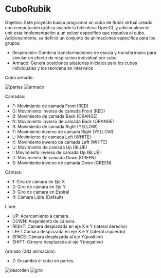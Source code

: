 # CuboRubik
Objetivo:
Este proyecto busca programar un cubo de Rubik virtual creado con computación gráfica usando la biblioteca OpenGL y adicionalmente unir esta implementación a un solver especifico que resuelva el cubo. Adicionalmente, se definio un conjunto de animaciones especifica para los grupos:
* Respiración: Combina transformaciones de escala y transformacio para simular un efecto de respiracion individual por cubo
* Armado: Genera posiciones aleatorias iniciales para los cubos individuales y los reordena en intervalos

Cubo armado:

![partes](https://user-images.githubusercontent.com/54364183/177804224-ee9c8ae6-230d-4751-8e1d-ed4099047149.PNG)
![armado](https://user-images.githubusercontent.com/54364183/177804246-ae7d5085-bf86-48ad-bebe-a68ce2444eba.PNG)

Camadas:
- F: Movimiento de camada Front (RED)
- G: Movimiento inverso de camada Front (RED)
- B: Movimiento de camada Back (ORANGE)
- N: Movimiento inverso de camada Back (ORANGE)
- R: Movimiento de camada Right (YELLOW)
- T: Movimiento inverso de camada Right (YELLOW)
- L: Movimiento de camada Left (WHITE)
- K: Movimiento inverso de camada Left (WHITE)
- U: Movimiento de camada Up (BLUE)
- I: Movimiento inverso de camada Up (BLUE)
- D: Movimiento de camada Down (GREEN)
- S: Movimiento inverso de camada Down (GREEN)
  
Cámara:
- 1: Giro de cámara en Eje X
- 2: Giro de cámara en Eje Y
- 3: Giro de cámara en Espiral
- 4: Cámara Libre (Default)
  
Libre: 
- UP: 	Acercamiento a cámara.
- DOWN:	 Alejamiento de cámara.
- RIGHT: Camara desplazada en eje X e Y (lateral derecho)
- LEFT:Camara desplazada en eje X e Y (lateral izquierdo)
- SPACE: Cámara desplazada al eje Y(positivo)
- SHIFT: Cámara desplazada al eje Y(negativo)
  
Armado (2da animación): 
- Z: Ensambla el cubo en partes.
  
![desorden](https://user-images.githubusercontent.com/54364183/177804787-f39ca54c-fd71-43db-96a1-e0f819e73ef5.PNG)
![giro](https://user-images.githubusercontent.com/54364183/177804825-f3663d13-9a80-45ac-9e8c-7c30cdaadf85.PNG)



